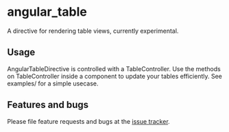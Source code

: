 # angular_table

A directive for rendering table views,  currently experimental.

## Usage
AngularTableDirective is controlled with a TableController.  Use the methods on TableController inside a component to update your tables efficiently. See examples/ for a simple usecase.


## Features and bugs

Please file feature requests and bugs at the [issue tracker][tracker].

[tracker]: http://example.com/issues/replaceme
